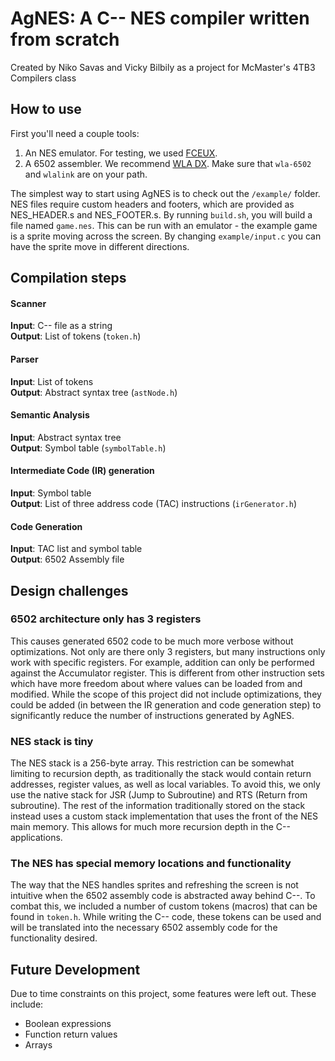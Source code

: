 # AgNES: A C-- NES compiler written from scratch
Created by Niko Savas and Vicky Bilbily as a project for McMaster's 4TB3 Compilers class

## How to use
First you'll need a couple tools:
1. An NES emulator. For testing, we used [FCEUX](http://www.fceux.com/).
2. A 6502 assembler. We recommend [WLA DX](https://github.com/vhelin/wla-dx). Make sure that `wla-6502` and `wlalink` are on your path.

The simplest way to start using AgNES is to check out the `/example/` folder. NES files require custom headers and footers, which are provided as NES_HEADER.s and NES_FOOTER.s. By running `build.sh`, you will build a file named `game.nes`. This can be run with an emulator - the example game is a sprite moving across the screen. By changing `example/input.c` you can have the sprite move in different directions. 

## Compilation steps
#### Scanner
**Input**: C-- file as a string  
**Output**: List of tokens (`token.h`)
#### Parser
**Input**: List of tokens  
**Output**: Abstract syntax tree (`astNode.h`)
#### Semantic Analysis
**Input**: Abstract syntax tree  
**Output**: Symbol table (`symbolTable.h`)
#### Intermediate Code (IR) generation
**Input**: Symbol table  
**Output**: List of three address code (TAC) instructions (`irGenerator.h`)
#### Code Generation
**Input**: TAC list and symbol table  
**Output**: 6502 Assembly file

## Design challenges
### 6502 architecture only has 3 registers
This causes generated 6502 code to be much more verbose without optimizations. Not only are there only 3 registers, but many instructions only work with specific registers. For example, addition can only be performed against the Accumulator register. This is different from other instruction sets which have more freedom about where values can be loaded from and modified. While the scope of this project did not include optimizations, they could be added (in between the IR generation and code generation step) to significantly reduce the number of instructions generated by AgNES.
### NES stack is tiny
The NES stack is a 256-byte array. This restriction can be somewhat limiting to recursion depth, as traditionally the stack would contain return addresses, register values, as well as local variables. To avoid this, we only use the native stack for JSR (Jump to Subroutine) and RTS (Return from subroutine). The rest of the information traditionally stored on the stack instead uses a custom stack implementation that uses the front of the NES main memory. This allows for much more recursion depth in the C-- applications.
### The NES has special memory locations and functionality
The way that the NES handles sprites and refreshing the screen is not intuitive when the 6502 assembly code is abstracted away behind C--. To combat this, we included a number of custom tokens (macros) that can be found in `token.h`. While writing the C-- code, these tokens can be used and will be translated into the necessary 6502 assembly code for the functionality desired.

## Future Development
Due to time constraints on this project, some features were left out. These include:
* Boolean expressions
* Function return values
* Arrays